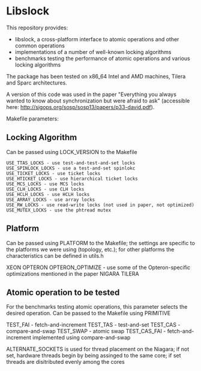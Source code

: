 Libslock
=======

This repository provides:
- libslock, a cross-platform interface to atomic operations and other common operations 
- implementations of a number of well-known locking algorithms 
- benchmarks testing the performance of atomic operations and various locking algorithms

The package has been tested on x86_64 Intel and AMD machines, Tilera and Sparc architectures.

A version of this code was used in the paper "Everything you always wanted to know about synchronization but were afraid to ask" (accessible here: http://sigops.org/sosp/sosp13/papers/p33-david.pdf).

Makefile parameters:

Locking Algorithm
-----------------
Can be passed using LOCK_VERSION to the Makefile

    USE_TTAS_LOCKS - use test-and-test-and-set locks
    USE_SPINLOCK_LOCKS - use a test-and-set spinlokc
    USE_TICKET_LOCKS - use ticket locks
    USE_HTICKET_LOCKS - use hierarchical ticket locks
    USE_MCS_LOCKS - use MCS locks
    USE_CLH_LOCKS - use CLH locks
    USE_HCLH_LOCKS - use HCLH locks
    USE_ARRAY_LOCKS - use array locks
    USE_RW_LOCKS - use read-write locks (not used in paper, not optimized)
    USE_MUTEX_LOCKS - use the phtread mutex


Platform
--------
Can be passed using PLATFORM to the Makefile; the settings are specific to the platforms we were using (topology, etc.); for other platforms the characteristics can be defined in utils.h

XEON
OPTERON
OPTERON_OPTIMIZE - use some of the Opteron-specific optimizations mentioned in the paper
NIGARA
TILERA

Atomic operation to be tested
-----------------------------
For the benchmarks testing atomic operations, this parameter selects the desired operation. Can be passed to the Makefile using PRIMITIVE

TEST_FAI - fetch-and-increment
TEST_TAS - test-and-set
TEST_CAS - compare-and-swap
TEST_SWAP - atomic swap
TEST_CAS_FAI - fetch-and-increment implemented using compare-and-swap

ALTERNATE_SOCKETS is used for thread placement on the Niagara; if not set, hardware threads begin by being assinged to the same core; if set threads are disitributed evenly among the cores
